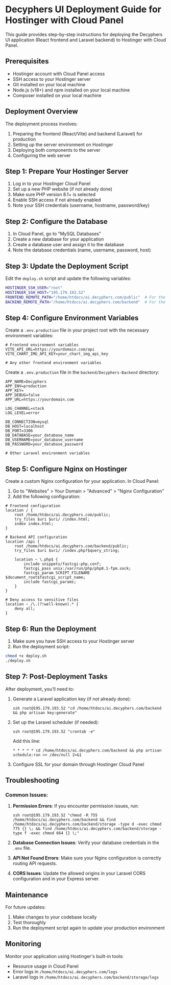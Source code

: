 # Decyphers UI Deployment Guide for Hostinger with Cloud Panel

This guide provides step-by-step instructions for deploying the Decyphers UI application (React frontend and Laravel backend) to Hostinger with Cloud Panel.

## Prerequisites

- Hostinger account with Cloud Panel access
- SSH access to your Hostinger server
- Git installed on your local machine
- Node.js (v18+) and npm installed on your local machine
- Composer installed on your local machine

## Deployment Overview

The deployment process involves:
1. Preparing the frontend (React/Vite) and backend (Laravel) for production
2. Setting up the server environment on Hostinger
3. Deploying both components to the server
4. Configuring the web server

## Step 1: Prepare Your Hostinger Server

1. Log in to your Hostinger Cloud Panel
2. Set up a new PHP website (if not already done)
3. Make sure PHP version 8.1+ is selected
4. Enable SSH access if not already enabled
5. Note your SSH credentials (username, hostname, password/key)

## Step 2: Configure the Database

1. In Cloud Panel, go to "MySQL Databases"
2. Create a new database for your application
3. Create a database user and assign it to the database
4. Note the database credentials (name, username, password, host)

## Step 3: Update the Deployment Script

Edit the `deploy.sh` script and update the following variables:

```bash
HOSTINGER_SSH_USER="root"
HOSTINGER_SSH_HOST="195.179.193.52"
FRONTEND_REMOTE_PATH="/home/htdocs/ai.decyphers.com/public"  # For the frontend (public web root)
BACKEND_REMOTE_PATH="/home/htdocs/ai.decyphers.com/backend"  # For the Laravel backend (outside public web root)
```

## Step 4: Configure Environment Variables

Create a `.env.production` file in your project root with the necessary environment variables:

```
# Frontend environment variables
VITE_API_URL=https://yourdomain.com/api
VITE_CHART_IMG_API_KEY=your_chart_img_api_key

# Any other frontend environment variables
```

Create a `.env.production` file in the `backend/Decyphers-Backend` directory:

```
APP_NAME=Decyphers
APP_ENV=production
APP_KEY=
APP_DEBUG=false
APP_URL=https://yourdomain.com

LOG_CHANNEL=stack
LOG_LEVEL=error

DB_CONNECTION=mysql
DB_HOST=localhost
DB_PORT=3306
DB_DATABASE=your_database_name
DB_USERNAME=your_database_username
DB_PASSWORD=your_database_password

# Other Laravel environment variables
```

## Step 5: Configure Nginx on Hostinger

Create a custom Nginx configuration for your application. In Cloud Panel:

1. Go to "Websites" > Your Domain > "Advanced" > "Nginx Configuration"
2. Add the following configuration:

```nginx
# Frontend configuration
location / {
    root /home/htdocs/ai.decyphers.com/public;
    try_files $uri $uri/ /index.html;
    index index.html;
}

# Backend API configuration
location /api {
    root /home/htdocs/ai.decyphers.com/backend/public;
    try_files $uri $uri/ /index.php?$query_string;
    
    location ~ \.php$ {
        include snippets/fastcgi-php.conf;
        fastcgi_pass unix:/var/run/php/php8.1-fpm.sock;
        fastcgi_param SCRIPT_FILENAME $document_root$fastcgi_script_name;
        include fastcgi_params;
    }
}

# Deny access to sensitive files
location ~ /\.(?!well-known).* {
    deny all;
}
```

## Step 6: Run the Deployment

1. Make sure you have SSH access to your Hostinger server
2. Run the deployment script:

```bash
chmod +x deploy.sh
./deploy.sh
```

## Step 7: Post-Deployment Tasks

After deployment, you'll need to:

1. Generate a Laravel application key (if not already done):
   ```
   ssh root@195.179.193.52 "cd /home/htdocs/ai.decyphers.com/backend && php artisan key:generate"
   ```

2. Set up the Laravel scheduler (if needed):
   ```
   ssh root@195.179.193.52 "crontab -e"
   ```
   
   Add this line:
   ```
   * * * * * cd /home/htdocs/ai.decyphers.com/backend && php artisan schedule:run >> /dev/null 2>&1
   ```

3. Configure SSL for your domain through Hostinger Cloud Panel

## Troubleshooting

### Common Issues:

1. **Permission Errors**: If you encounter permission issues, run:
   ```
   ssh root@195.179.193.52 "chmod -R 755 /home/htdocs/ai.decyphers.com/backend && find /home/htdocs/ai.decyphers.com/backend/storage -type d -exec chmod 775 {} \; && find /home/htdocs/ai.decyphers.com/backend/storage -type f -exec chmod 664 {} \;"
   ```

2. **Database Connection Issues**: Verify your database credentials in the `.env` file.

3. **API Not Found Errors**: Make sure your Nginx configuration is correctly routing API requests.

4. **CORS Issues**: Update the allowed origins in your Laravel CORS configuration and in your Express server.

## Maintenance

For future updates:

1. Make changes to your codebase locally
2. Test thoroughly
3. Run the deployment script again to update your production environment

## Monitoring

Monitor your application using Hostinger's built-in tools:
- Resource usage in Cloud Panel
- Error logs in `/home/htdocs/ai.decyphers.com/logs`
- Laravel logs in `/home/htdocs/ai.decyphers.com/backend/storage/logs`
